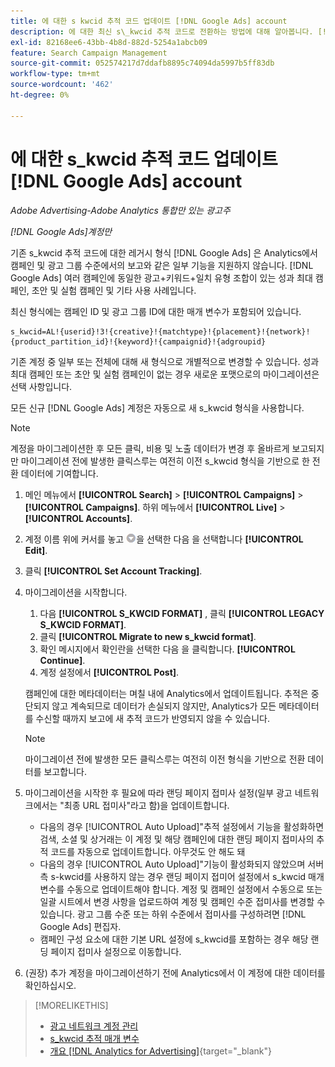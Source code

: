 ```yaml
---
title: 에 대한 s kwcid 추적 코드 업데이트 [!DNL Google Ads] account
description: 에 대한 최신 s\_kwcid 추적 코드로 전환하는 방법에 대해 알아봅니다. [!DNL Google Ads] 계정입니다.
exl-id: 82168ee6-43bb-4b8d-882d-5254a1abcb09
feature: Search Campaign Management
source-git-commit: 052574217d7ddafb8895c74094da5997b5ff83db
workflow-type: tm+mt
source-wordcount: '462'
ht-degree: 0%

---
```


# 에 대한 s\_kwcid 추적 코드 업데이트 [!DNL Google Ads] account

*Adobe Advertising-Adobe Analytics 통합만 있는 광고주*

*[!DNL Google Ads]계정만*

기존 s\_kwcid 추적 코드에 대한 레거시 형식 [!DNL Google Ads] 은 Analytics에서 캠페인 및 광고 그룹 수준에서의 보고와 같은 일부 기능을 지원하지 않습니다. [!DNL Google Ads] 여러 캠페인에 동일한 광고+키워드+일치 유형 조합이 있는 성과 최대 캠페인, 초안 및 실험 캠페인 및 기타 사용 사례입니다.

최신 형식에는 캠페인 ID 및 광고 그룹 ID에 대한 매개 변수가 포함되어 있습니다.

```
s_kwcid=AL!{userid}!3!{creative}!{matchtype}!{placement}!{network}!{product_partition_id}!{keyword}!{campaignid}!{adgroupid}
```

기존 계정 중 일부 또는 전체에 대해 새 형식으로 개별적으로 변경할 수 있습니다. 성과 최대 캠페인 또는 초안 및 실험 캠페인이 없는 경우 새로운 포맷으로의 마이그레이션은 선택 사항입니다.

모든 신규 [!DNL Google Ads] 계정은 자동으로 새 s\_kwcid 형식을 사용합니다.

>[!NOTE]
>
>계정을 마이그레이션한 후 모든 클릭, 비용 및 노출 데이터가 변경 후 올바르게 보고되지만 마이그레이션 전에 발생한 클릭스루는 여전히 이전 s\_kwcid 형식을 기반으로 한 전환 데이터에 기여합니다.

1. 메인 메뉴에서 **[!UICONTROL Search]** \> **[!UICONTROL Campaigns]** \> **[!UICONTROL Campaigns]**. 하위 메뉴에서 **[!UICONTROL Live]** \> **[!UICONTROL Accounts]**.
1. 계정 이름 위에 커서를 놓고 ![화살표 드롭다운 아이콘](/help/search-social-commerce/assets/arrow-dropdown-menu.png)을 선택한 다음 을 선택합니다 **[!UICONTROL Edit]**.
1. 클릭 **[!UICONTROL Set Account Tracking]**.
1. 마이그레이션을 시작합니다.

   1. 다음 **[!UICONTROL S_KWCID FORMAT]** , 클릭 **[!UICONTROL LEGACY S_KWCID FORMAT]**.
   1. 클릭 **[!UICONTROL Migrate to new s_kwcid format]**.
   1. 확인 메시지에서 확인란을 선택한 다음 을 클릭합니다. **[!UICONTROL Continue]**.
   1. 계정 설정에서 **[!UICONTROL Post]**.

   캠페인에 대한 메타데이터는 며칠 내에 Analytics에서 업데이트됩니다. 추적은 중단되지 않고 계속되므로 데이터가 손실되지 않지만, Analytics가 모든 메타데이터를 수신할 때까지 보고에 새 추적 코드가 반영되지 않을 수 있습니다.

   >[!NOTE]
   >
   >마이그레이션 전에 발생한 모든 클릭스루는 여전히 이전 형식을 기반으로 전환 데이터를 보고합니다.

1. 마이그레이션을 시작한 후 필요에 따라 랜딩 페이지 접미사 설정(일부 광고 네트워크에서는 &quot;최종 URL 접미사&quot;라고 함)을 업데이트합니다.

   * 다음의 경우 [!UICONTROL Auto Upload]&quot;추적 설정에서 기능을 활성화하면 검색, 소셜 및 상거래는 이 계정 및 해당 캠페인에 대한 랜딩 페이지 접미사의 추적 코드를 자동으로 업데이트합니다. 아무것도 안 해도 돼
   * 다음의 경우 [!UICONTROL Auto Upload]&quot;기능이 활성화되지 않았으며 서버측 s-kwcid를 사용하지 않는 경우 랜딩 페이지 접미어 설정에서 s\_kwcid 매개 변수를 수동으로 업데이트해야 합니다. 계정 및 캠페인 설정에서 수동으로 또는 일괄 시트에서 변경 사항을 업로드하여 계정 및 캠페인 수준 접미사를 변경할 수 있습니다. 광고 그룹 수준 또는 하위 수준에서 접미사를 구성하려면 [!DNL Google Ads] 편집자.
   * 캠페인 구성 요소에 대한 기본 URL 설정에 s\_kwcid를 포함하는 경우 해당 랜딩 페이지 접미사 설정으로 이동합니다.

1. (권장) 추가 계정을 마이그레이션하기 전에 Analytics에서 이 계정에 대한 데이터를 확인하십시오.

>[!MORELIKETHIS]
>
>* [광고 네트워크 계정 관리](ad-network-account-manage.md)
>* [s_kwcid 추적 매개 변수](/help/search-social-commerce/tracking/skwcid-tracking-parameter.md)
>* [개요 [!DNL Analytics for Advertising]](https://experienceleague.adobe.com/docs/advertising/integrations/home.html){target="_blank"}
